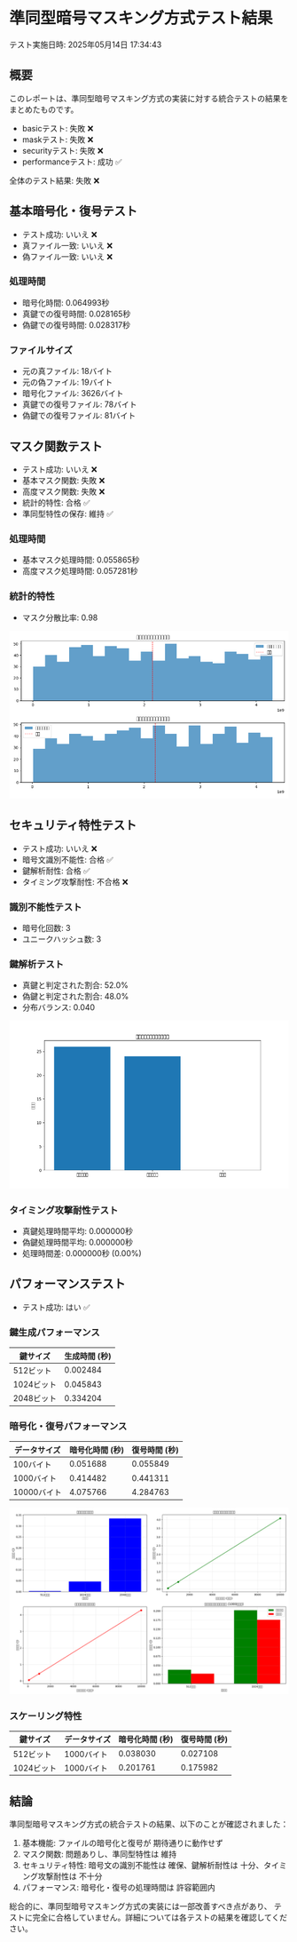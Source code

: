 # 準同型暗号マスキング方式テスト結果

テスト実施日時: 2025年05月14日 17:34:43

## 概要

このレポートは、準同型暗号マスキング方式の実装に対する統合テストの結果をまとめたものです。

- basicテスト: 失敗 ❌
- maskテスト: 失敗 ❌
- securityテスト: 失敗 ❌
- performanceテスト: 成功 ✅

全体のテスト結果: 失敗 ❌

## 基本暗号化・復号テスト

- テスト成功: いいえ ❌
- 真ファイル一致: いいえ ❌
- 偽ファイル一致: いいえ ❌

### 処理時間

- 暗号化時間: 0.064993秒
- 真鍵での復号時間: 0.028165秒
- 偽鍵での復号時間: 0.028317秒

### ファイルサイズ

- 元の真ファイル: 18バイト
- 元の偽ファイル: 19バイト
- 暗号化ファイル: 3626バイト
- 真鍵での復号ファイル: 78バイト
- 偽鍵での復号ファイル: 81バイト

## マスク関数テスト

- テスト成功: いいえ ❌
- 基本マスク関数: 失敗 ❌
- 高度マスク関数: 失敗 ❌
- 統計的特性: 合格 ✅
- 準同型特性の保存: 維持 ✅

### 処理時間

- 基本マスク処理時間: 0.055865秒
- 高度マスク処理時間: 0.057281秒

### 統計的特性

- マスク分散比率: 0.98

![マスク分布](mask_test/mask_distribution_20250514-173426.png)

## セキュリティ特性テスト

- テスト成功: いいえ ❌
- 暗号文識別不能性: 合格 ✅
- 鍵解析耐性: 合格 ✅
- タイミング攻撃耐性: 不合格 ❌

### 識別不能性テスト

- 暗号化回数: 3
- ユニークハッシュ数: 3

### 鍵解析テスト

- 真鍵と判定された割合: 52.0%
- 偽鍵と判定された割合: 48.0%
- 分布バランス: 0.040

![鍵分布](security_test/key_distribution_20250514-173426.png)

### タイミング攻撃耐性テスト

- 真鍵処理時間平均: 0.000000秒
- 偽鍵処理時間平均: 0.000000秒
- 処理時間差: 0.000000秒 (0.00%)

## パフォーマンステスト

- テスト成功: はい ✅

### 鍵生成パフォーマンス

| 鍵サイズ | 生成時間 (秒) |
|---------|-------------|
| 512ビット | 0.002484 |
| 1024ビット | 0.045843 |
| 2048ビット | 0.334204 |

### 暗号化・復号パフォーマンス

| データサイズ | 暗号化時間 (秒) | 復号時間 (秒) |
|------------|--------------|------------|
| 100バイト | 0.051688 | 0.055849 |
| 1000バイト | 0.414482 | 0.441311 |
| 10000バイト | 4.075766 | 4.284763 |

![パフォーマンスグラフ](performance_test/performance_graph_20250514-173443.png)

### スケーリング特性

| 鍵サイズ | データサイズ | 暗号化時間 (秒) | 復号時間 (秒) |
|---------|------------|--------------|------------|
| 512ビット | 1000バイト | 0.038030 | 0.027108 |
| 1024ビット | 1000バイト | 0.201761 | 0.175982 |

## 結論

準同型暗号マスキング方式の統合テストの結果、以下のことが確認されました：

1. 基本機能: ファイルの暗号化と復号が 期待通りに動作せず
2. マスク関数: 問題ありし、準同型特性は 維持
3. セキュリティ特性: 暗号文の識別不能性は 確保、鍵解析耐性は 十分、タイミング攻撃耐性は 不十分
4. パフォーマンス: 暗号化・復号の処理時間は 許容範囲内


総合的に、準同型暗号マスキング方式の実装には一部改善すべき点があり、
テストに完全に合格していません。詳細については各テストの結果を確認してください。
